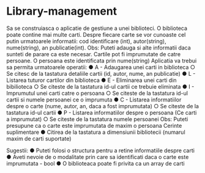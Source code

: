 # Library-management

Sa se construiasca o aplicatie de gestiune a unei biblioteci.
O biblioteca poate contine mai multe carti. Despre fiecare carte se vor cunoaste cel putin urmatoarele informatii: cod identificare (int), autor(string), nume(string), an publicatie(int).
Obs: Puteti adauga si alte informatii daca sunteti de parare ca este necesar.
Cartile pot fi imprumutate de catre persoane. O persoana este identificata prin nume(string)
Aplicatia va trebui sa permita urmatoarele operatii:
● A - Adaugarea unei carti in biblioteca 
○ Se citesc de la tastatura detaliile cartii (id, autor, nume, an publicatie)
● L - Listarea tuturor cartilor din biblioteca
● E - Eliminarea unei carti din bibilioteca 
○ Se citeste de la tastatura id-ul cartii ce trebuie eliminata
● I - Imprumutul unei carti catre o persoana 
○ Se citeste de la tastatura id-ul cartii si numele persoanei ce o imprumuta
● C - Listarea informatiilor despre o carte (nume, autor, an, daca a fost imprumutata)
○ Se citeste de la tastatura id-ul cartii
● P - Listarea informatiilor despre o persoana (Ce carti a imprumutat) 
○ Se citeste de la tastatura numele persoanei
Obs: Puteti presupune ca o carte este imprumutata de maxim o persoana
Cerinte suplimentare
● Citirea de la tastatura a dimensiunii bibliotecii (numarul maxim de carti suportate) 

Sugestii:
● Puteti folosi o structura pentru a retine informatiile despre carti
● Aveti nevoie de o modalitate prin care sa identificati daca o carte este imprumutata - bool
● O biblioteaca poate fi privita ca un array de carti
